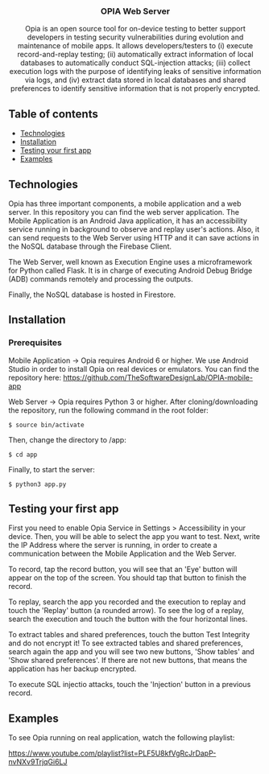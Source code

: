 <h3 align="center">OPIA Web Server</h3>

<p align="center"> Opia is an open source tool for on-device testing to better support developers in testing security vulnerabilities during evolution and maintenance of mobile apps. 
It allows developers/testers to (i) execute record-and-replay testing; 
(ii) automatically extract information of local databases to automatically conduct SQL-injection attacks;  
(iii) collect execution logs with the purpose of identifying leaks of sensitive information via logs, and 
(iv) extract data stored in local databases and shared preferences to identify sensitive information that is not properly encrypted. </p>

## Table of contents

- [Technologies](#technologies)
- [Installation](#installation)
- [Testing your first app](#testing-your-first-app)
- [Examples](#examples)

## Technologies

Opia has three important components, a mobile application and a web server. In this repository you can find the web server application.
The Mobile Application is an Android Java application, it has an accessibility service running in background to observe and replay user's actions. 
Also, it can send requests to the Web Server using HTTP and it can save actions in the NoSQL database through the Firebase Client. 

The Web Server, well known as Execution Engine uses a microframework for Python called Flask. 
It is in charge of executing Android Debug Bridge (ADB) commands remotely and processing the outputs.

Finally, the NoSQL database is hosted in Firestore.

## Installation

### Prerequisites

Mobile Application -> Opia requires Android 6 or higher. We use Android Studio in order to install Opia on real devices or emulators. You can find the repository here: https://github.com/TheSoftwareDesignLab/OPIA-mobile-app

Web Server -> Opia requires Python 3 or higher. After cloning/downloading the repository, run the following command in the root folder:

    $ source bin/activate

Then, change the directory to /app:

    $ cd app

Finally, to start the server:

    $ python3 app.py

## Testing your first app

First you need to enable Opia Service in Settings > Accessibility in your device. Then, you will be able to select the app you want to test.
Next, write the IP Address where the server is running, in order to create a communication between the Mobile Application and the Web Server.

To record, tap the record button, you will see that an 'Eye' button will appear on the top of the screen. 
You should tap that button to finish the record.

To replay, search the app you recorded and the execution to replay and touch the 'Replay' button (a rounded arrow).
To see the log of a replay, search the execution and touch the button with the four horizontal lines. 

To extract tables and shared preferences, touch the button Test Integrity and do not encrypt it! 
To see extracted tables and shared preferences, search again the app and you will see two new buttons, 'Show tables' and 'Show shared preferences'.
If there are not new buttons, that means the application has her backup encrypted.

To execute SQL injectio attacks, touch the 'Injection' button in a previous record.

## Examples

To see Opia running on real application, watch the following playlist:

https://www.youtube.com/playlist?list=PLF5U8kfVgRcJrDapP-nvNXv9TrjqGi6LJ
